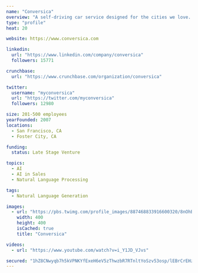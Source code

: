 ```yaml
---
name: "Conversica"
overview: "A self-driving car service designed for the cities we love. We're hiring! https://t.co/I4hVjCZWCQ"
type: "profile"
heat: 20

website: https://www.conversica.com

linkedin:
  url: "https://www.linkedin.com/company/conversica"
  followers: 15771

crunchbase:
  url: "https://www.crunchbase.com/organization/conversica"

twitter:
  username: "myconversica"
  url: "https://twitter.com/myconversica"
  followers: 12980

size: 201-500 employees
yearFounded: 2007
locations:
  - San Francisco, CA
  - Foster City, CA

funding:
  status: Late Stage Venture

topics:
  - AI
  - AI in Sales
  - Natural Language Processing

tags:
  - Natural Language Generation

images:
  - url: "https://pbs.twimg.com/profile_images/887468833916600320/8nOhBX6V_400x400.jpg"
    width: 400
    height: 400
    isCached: true
    title: "Conversica"

videos:
  - url: "https://www.youtube.com/watch?v=i_Y1JD_VJvs"

secured: "1hZ8CNwyqb7h5kVPNKYfExeH6eV5zThwzbR7RTnltYoSzv53osp/lEBrCrEHzSaUIsaQgcWIDIHxIUC3usg/M2Gy3DmGj8e5NK6CO1t/2HtRXGcPWlyhyHYbtCAZEiD44RGKwvuhwWLb9s0C7fHQJHJTgNWAItlkJKL14bGdRG6zp+W8ND0o3rzuZOugEHi+HGR2MqOwvdmqAUWvwDh0lArAVQ515f5+4DJTgcQefPZJF+tksATm6rho6Tsl+09OvBV/BQhr51XS7VEoIcudoqtH0+11sEHpNi512YAj5uxte1bbeBqbaIu37R2KKGg69j9q9pSFKDuUl3xUL88gjRfeARNI3lFQ4dGkJxhr2MThEe6qpd9/iDwJ5gf844uVwzttXyt6ui3O+jDyyvcf+BM+TYwrxBN+gF2uVc0aqnU=;4TS4Is9WWuXE0ppxjPBJUw=="
---
```


